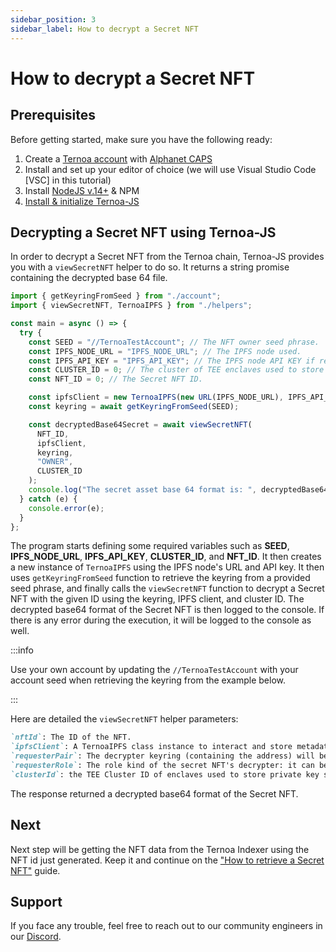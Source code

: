 ```yaml
---
sidebar_position: 3
sidebar_label: How to decrypt a Secret NFT
---
```


# How to decrypt a Secret NFT

## Prerequisites

Before getting started, make sure you have the following ready:

1. Create a [Ternoa account](/for-developers/get-started/create-account) with [Alphanet CAPS](/for-developers/get-started/create-account#step-2-get-some-free-test-caps-tokens)
2. Install and set up your editor of choice (we will use Visual Studio Code [VSC] in this tutorial)
3. Install [NodeJS v.14+](https://nodejs.org/en/download/) & NPM
4. [Install & initialize Ternoa-JS](/for-developers/get-started/install-ternoa-js)

## Decrypting a Secret NFT using Ternoa-JS

In order to decrypt a Secret NFT from the Ternoa chain, Ternoa-JS provides you with a `viewSecretNFT` helper to do so. It returns a string promise containing the decrypted base 64 file.

```typescript showLineNumbers
import { getKeyringFromSeed } from "./account";
import { viewSecretNFT, TernoaIPFS } from "./helpers";

const main = async () => {
  try {
    const SEED = "//TernoaTestAccount"; // The NFT owner seed phrase.
    const IPFS_NODE_URL = "IPFS_NODE_URL"; // The IPFS node used.
    const IPFS_API_KEY = "IPFS_API_KEY"; // The IPFS node API KEY if required.
    const CLUSTER_ID = 0; // The cluster of TEE enclaves used to store private key shares.
    const NFT_ID = 0; // The Secret NFT ID.

    const ipfsClient = new TernoaIPFS(new URL(IPFS_NODE_URL), IPFS_API_KEY);
    const keyring = await getKeyringFromSeed(SEED);

    const decryptedBase64Secret = await viewSecretNFT(
      NFT_ID,
      ipfsClient,
      keyring,
      "OWNER",
      CLUSTER_ID
    );
    console.log("The secret asset base 64 format is: ", decryptedBase64Secret);
  } catch (e) {
    console.error(e);
  }
};
```

The program starts defining some required variables such as **SEED**, **IPFS_NODE_URL**, **IPFS_API_KEY**, **CLUSTER_ID**, and **NFT_ID**. It then creates a new instance of `TernoaIPFS` using the IPFS node's URL and API key. It then uses `getKeyringFromSeed` function to retrieve the keyring from a provided seed phrase, and finally calls the `viewSecretNFT` function to decrypt a Secret NFT with the given ID using the keyring, IPFS client, and cluster ID. The decrypted base64 format of the Secret NFT is then logged to the console. If there is any error during the execution, it will be logged to the console as well.

:::info

Use your own account by updating the `//TernoaTestAccount` with your account seed when retrieving the keyring from the example below.

:::

Here are detailed the `viewSecretNFT` helper parameters:

```markdown
`nftId`: The ID of the NFT.
`ipfsClient`: A TernoaIPFS class instance to interact and store metadata on IPFS.
`requesterPair`: The decrypter keyring (containing the address) will be used to sign data submitted to enclaves in order to retrieve the shares of the private key.
`requesterRole`: The role kind of the secret NFT's decrypter: it can be either "OWNER", "DELEGATEE" or "RENTEE".
`clusterId`: the TEE Cluster ID of enclaves used to store private key shares. Default is 0.
```

The response returned a decrypted base64 format of the Secret NFT.

## Next

Next step will be getting the NFT data from the Ternoa Indexer using the NFT id just generated. Keep it and continue on the ["How to retrieve a Secret NFT"](/for-developers/guides/NFT/secret-NFT/get-NFT) guide.

## Support

If you face any trouble, feel free to reach out to our community engineers in our [Discord](https://discord.gg/fUmBkPpnRu).

